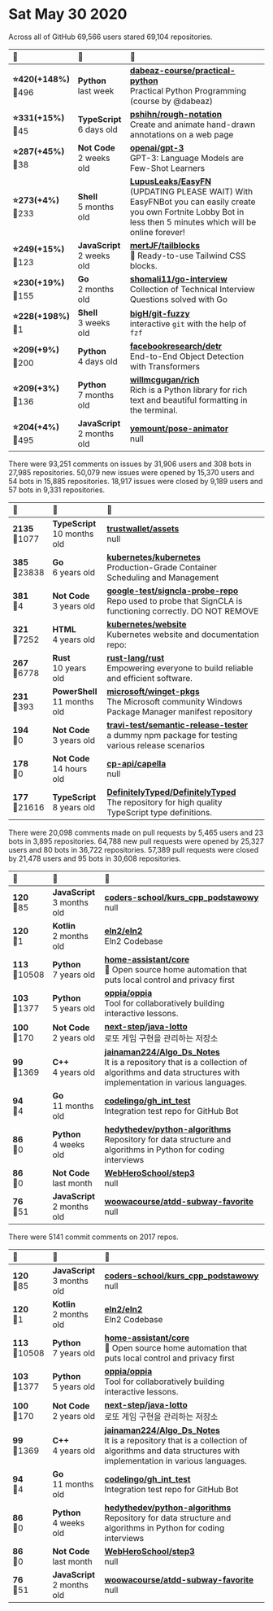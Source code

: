 # Sat May 30 2020

Across all of GitHub 69,566 users stared 
69,104 repositories. 

| :page_with_curl: | :calendar: | :page_with_curl: |
| :--- | :--- | :--- |
| **:star:420(+148%)**<br>:twisted_rightwards_arrows:496 | **Python**<br>last week | **[dabeaz-course/practical-python](https://github.com/dabeaz-course/practical-python)**<br>Practical Python Programming (course by @dabeaz) |
| **:star:331(+15%)**<br>:twisted_rightwards_arrows:45 | **TypeScript**<br>6 days old | **[pshihn/rough-notation](https://github.com/pshihn/rough-notation)**<br>Create and animate hand-drawn annotations on a web page |
| **:star:287(+45%)**<br>:twisted_rightwards_arrows:38 | **Not Code**<br>2 weeks old | **[openai/gpt-3](https://github.com/openai/gpt-3)**<br>GPT-3: Language Models are Few-Shot Learners |
| **:star:273(+4%)**<br>:twisted_rightwards_arrows:233 | **Shell**<br>5 months old | **[LupusLeaks/EasyFN](https://github.com/LupusLeaks/EasyFN)**<br>(UPDATING PLEASE WAIT) With EasyFNBot you can easily create you own Fortnite Lobby Bot in less then 5 minutes which will be online forever! |
| **:star:249(+15%)**<br>:twisted_rightwards_arrows:123 | **JavaScript**<br>2 weeks old | **[mertJF/tailblocks](https://github.com/mertJF/tailblocks)**<br>🎉 Ready-to-use Tailwind CSS blocks. |
| **:star:230(+19%)**<br>:twisted_rightwards_arrows:155 | **Go**<br>2 months old | **[shomali11/go-interview](https://github.com/shomali11/go-interview)**<br>Collection of Technical Interview Questions solved with Go |
| **:star:228(+198%)**<br>:twisted_rightwards_arrows:1 | **Shell**<br>3 weeks old | **[bigH/git-fuzzy](https://github.com/bigH/git-fuzzy)**<br>interactive `git` with the help of `fzf` |
| **:star:209(+9%)**<br>:twisted_rightwards_arrows:200 | **Python**<br>4 days old | **[facebookresearch/detr](https://github.com/facebookresearch/detr)**<br>End-to-End Object Detection with Transformers |
| **:star:209(+3%)**<br>:twisted_rightwards_arrows:136 | **Python**<br>7 months old | **[willmcgugan/rich](https://github.com/willmcgugan/rich)**<br>Rich is a Python library for rich text and beautiful formatting in the terminal. |
| **:star:204(+4%)**<br>:twisted_rightwards_arrows:495 | **JavaScript**<br>2 months old | **[yemount/pose-animator](https://github.com/yemount/pose-animator)**<br>null |

There were 93,251 comments on issues by 31,906 users and 308 bots in 27,985 repositories.
50,079 new issues were opened by 15,370 users and 54 bots in 15,885 repositories.
18,917 issues were closed by 9,189 users and 57 bots in 9,331 repositories.

| :speech_balloon: | :calendar: | :page_with_curl: |
| :--- | :--- | :--- |
| **2135**<br>:twisted_rightwards_arrows:1077 | **TypeScript**<br>10 months old | **[trustwallet/assets](https://github.com/trustwallet/assets)**<br>null |
| **385**<br>:twisted_rightwards_arrows:23838 | **Go**<br>6 years old | **[kubernetes/kubernetes](https://github.com/kubernetes/kubernetes)**<br>Production-Grade Container Scheduling and Management |
| **381**<br>:twisted_rightwards_arrows:4 | **Not Code**<br>3 years old | **[google-test/signcla-probe-repo](https://github.com/google-test/signcla-probe-repo)**<br>Repo used to probe that SignCLA is functioning correctly.  DO NOT REMOVE |
| **321**<br>:twisted_rightwards_arrows:7252 | **HTML**<br>4 years old | **[kubernetes/website](https://github.com/kubernetes/website)**<br>Kubernetes website and documentation repo:  |
| **267**<br>:twisted_rightwards_arrows:6778 | **Rust**<br>10 years old | **[rust-lang/rust](https://github.com/rust-lang/rust)**<br>Empowering everyone to build reliable and efficient software. |
| **231**<br>:twisted_rightwards_arrows:393 | **PowerShell**<br>11 months old | **[microsoft/winget-pkgs](https://github.com/microsoft/winget-pkgs)**<br>The Microsoft community Windows Package Manager manifest repository |
| **194**<br>:twisted_rightwards_arrows:0 | **Not Code**<br>3 years old | **[travi-test/semantic-release-tester](https://github.com/travi-test/semantic-release-tester)**<br>a dummy npm package for testing various release scenarios |
| **178**<br>:twisted_rightwards_arrows:0 | **Not Code**<br>14 hours old | **[cp-api/capella](https://github.com/cp-api/capella)**<br>null |
| **177**<br>:twisted_rightwards_arrows:21616 | **TypeScript**<br>8 years old | **[DefinitelyTyped/DefinitelyTyped](https://github.com/DefinitelyTyped/DefinitelyTyped)**<br>The repository for high quality TypeScript type definitions. |

There were 20,098 comments made on pull requests by 5,465 users and 23 bots in 3,895 repositories.
64,788 new pull requests were opened by 25,327 users and 80 bots in 36,722 repositories.
57,389 pull requests were closed by 21,478 users and 95 bots in 30,608 repositories.

| :speech_balloon: | :calendar: | :page_with_curl: |
| :--- | :--- | :--- |
| **120**<br>:twisted_rightwards_arrows:85 | **JavaScript**<br>3 months old | **[coders-school/kurs_cpp_podstawowy](https://github.com/coders-school/kurs_cpp_podstawowy)**<br>null |
| **120**<br>:twisted_rightwards_arrows:1 | **Kotlin**<br>2 months old | **[eln2/eln2](https://github.com/eln2/eln2)**<br>Eln2 Codebase |
| **113**<br>:twisted_rightwards_arrows:10508 | **Python**<br>7 years old | **[home-assistant/core](https://github.com/home-assistant/core)**<br>:house_with_garden: Open source home automation that puts local control and privacy first |
| **103**<br>:twisted_rightwards_arrows:1377 | **Python**<br>5 years old | **[oppia/oppia](https://github.com/oppia/oppia)**<br>Tool for collaboratively building interactive lessons. |
| **100**<br>:twisted_rightwards_arrows:170 | **Not Code**<br>2 years old | **[next-step/java-lotto](https://github.com/next-step/java-lotto)**<br>로또 게임 구현을 관리하는 저장소 |
| **99**<br>:twisted_rightwards_arrows:1369 | **C++**<br>4 years old | **[jainaman224/Algo_Ds_Notes](https://github.com/jainaman224/Algo_Ds_Notes)**<br>It is a repository that is a collection of algorithms and data structures with implementation in various languages. |
| **94**<br>:twisted_rightwards_arrows:4 | **Go**<br>11 months old | **[codelingo/gh_int_test](https://github.com/codelingo/gh_int_test)**<br>Integration test repo for GitHub Bot |
| **86**<br>:twisted_rightwards_arrows:0 | **Python**<br>4 weeks old | **[hedythedev/python-algorithms](https://github.com/hedythedev/python-algorithms)**<br>Repository for data structure and algorithms in Python for coding interviews |
| **86**<br>:twisted_rightwards_arrows:0 | **Not Code**<br>last month | **[WebHeroSchool/step3](https://github.com/WebHeroSchool/step3)**<br>null |
| **76**<br>:twisted_rightwards_arrows:51 | **JavaScript**<br>2 months old | **[woowacourse/atdd-subway-favorite](https://github.com/woowacourse/atdd-subway-favorite)**<br>null |

There were 5141 commit comments on 2017 repos.

| :speech_balloon: | :calendar: | :page_with_curl: |
| :--- | :--- | :--- |
| **120**<br>:twisted_rightwards_arrows:85 | **JavaScript**<br>3 months old | **[coders-school/kurs_cpp_podstawowy](https://github.com/coders-school/kurs_cpp_podstawowy)**<br>null |
| **120**<br>:twisted_rightwards_arrows:1 | **Kotlin**<br>2 months old | **[eln2/eln2](https://github.com/eln2/eln2)**<br>Eln2 Codebase |
| **113**<br>:twisted_rightwards_arrows:10508 | **Python**<br>7 years old | **[home-assistant/core](https://github.com/home-assistant/core)**<br>:house_with_garden: Open source home automation that puts local control and privacy first |
| **103**<br>:twisted_rightwards_arrows:1377 | **Python**<br>5 years old | **[oppia/oppia](https://github.com/oppia/oppia)**<br>Tool for collaboratively building interactive lessons. |
| **100**<br>:twisted_rightwards_arrows:170 | **Not Code**<br>2 years old | **[next-step/java-lotto](https://github.com/next-step/java-lotto)**<br>로또 게임 구현을 관리하는 저장소 |
| **99**<br>:twisted_rightwards_arrows:1369 | **C++**<br>4 years old | **[jainaman224/Algo_Ds_Notes](https://github.com/jainaman224/Algo_Ds_Notes)**<br>It is a repository that is a collection of algorithms and data structures with implementation in various languages. |
| **94**<br>:twisted_rightwards_arrows:4 | **Go**<br>11 months old | **[codelingo/gh_int_test](https://github.com/codelingo/gh_int_test)**<br>Integration test repo for GitHub Bot |
| **86**<br>:twisted_rightwards_arrows:0 | **Python**<br>4 weeks old | **[hedythedev/python-algorithms](https://github.com/hedythedev/python-algorithms)**<br>Repository for data structure and algorithms in Python for coding interviews |
| **86**<br>:twisted_rightwards_arrows:0 | **Not Code**<br>last month | **[WebHeroSchool/step3](https://github.com/WebHeroSchool/step3)**<br>null |
| **76**<br>:twisted_rightwards_arrows:51 | **JavaScript**<br>2 months old | **[woowacourse/atdd-subway-favorite](https://github.com/woowacourse/atdd-subway-favorite)**<br>null |

